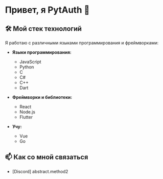 # Привет, я PytAuth 👋

## 🛠️ Мой стек технологий

Я работаю с различными языками программирования и фреймворками:

- **Языки программирования:**
  - JavaScript
  - Python
  - C
  - C#
  - C++
  - Dart

- **Фреймворки и библиотеки:**
  - React
  - Node.js
  - Flutter
- **Учу:**
  - Vue
  - Go
## 📫 Как со мной связаться

- [Discord] abstract.method2

